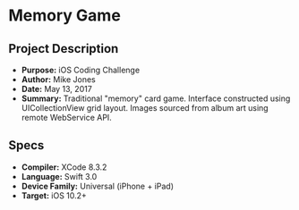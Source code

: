 # Memory Game

## Project Description
- **Purpose:** iOS Coding Challenge
- **Author:** Mike Jones
- **Date:** May 13, 2017
- **Summary:** Traditional "memory" card game. Interface constructed using UICollectionView grid layout. Images sourced from album art using remote WebService API.

## Specs
- **Compiler:** XCode 8.3.2
- **Language:** Swift 3.0
- **Device Family:** Universal (iPhone + iPad)
- **Target:** iOS 10.2+
